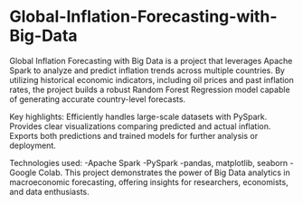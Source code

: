 # Global-Inflation-Forecasting-with-Big-Data
Global Inflation Forecasting with Big Data is a project that leverages Apache Spark to analyze and predict inflation trends across multiple countries. 
By utilizing historical economic indicators, including oil prices and past inflation rates, the project builds a robust Random Forest Regression model capable of generating accurate country-level forecasts.

Key highlights:
Efficiently handles large-scale datasets with PySpark.
Provides clear visualizations comparing predicted and actual inflation.
Exports both predictions and trained models for further analysis or deployment.

Technologies used:
-Apache Spark 
-PySpark
-pandas, matplotlib, seaborn
-Google Colab.
This project demonstrates the power of Big Data analytics in macroeconomic forecasting, offering insights for researchers, economists, and data enthusiasts.
